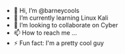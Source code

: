 - 👋 Hi, I’m @barneycools
- 🌱 I’m currently learning Linux Kali
- 💞️ I’m looking to collaborate on Cyber
- 📫 How to reach me ...
- ⚡ Fun fact: I'm a pretty cool guy

<!---
barneycools/barneycools is a ✨ special ✨ repository because its `README.md` (this file) appears on your GitHub profile.
You can click the Preview link to take a look at your changes.
--->

